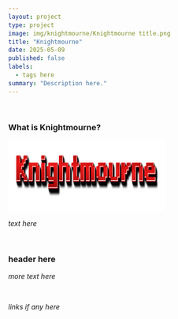 ```yaml
---
layout: project
type: project
image: img/knightmourne/Knightmourne title.png
title: "Knightmourne"
date: 2025-05-09
published: false
labels:
  - tags here
summary: "Description here."
---
```


&nbsp;

### What is Knightmourne?

<img width="320px" height="143px"
     class="float-start pe-4" 
     src="../img/knightmourne/Knightmourne title.png" >

*text here*

&nbsp;

### header here

*more text here*

&nbsp;

*links if any here*
